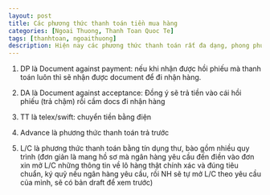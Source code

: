 ```yaml
---
layout: post
title: Các phương thức thanh toán tiền mua hàng
categories: [Ngoai Thuong, Thanh Toan Quoc Te]
tags: [thanhtoan, ngoaithuong]
description: Hiện nay các phương thức thanh toán rất đa dạng, phong phú, bao gồm thanh toán dùng tiền mặt và thanh toán không dùng tiền mặt
---
```


1. DP là Document against payment: nếu khi nhận được hồi phiếu mà thanh toán luôn thì sẽ nhận được document để đi nhận hàng.

2. DA là Document against acceptance: Đồng ý sẽ trả tiền vào cái hồi phiếu (trả chậm) rồi cầm docs đi nhận hàng

3. TT là telex/swift: chuyển tiền bằng điện

4. Advance là phương thức thanh toán trả trước

5. L/C là phương thức thanh toán bằng tín dụng thư, bào gồm nhiều quy trình (đơn giản là mang hồ sơ mà ngân hàng yêu cầu đến điền vào đơn xin mở L/C những thông tin về lô hàng thật chính xác và đúng tiêu chuẩn, ký quỹ nếu ngân hàng yêu cầu, rồi NH sẽ tự mở L/C theo yêu cầu của mình, sẽ có bản draft để xem trước)